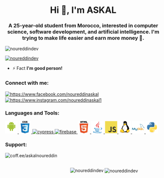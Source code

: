 <h1 align="center">Hi 👋, I'm ASKAL</h1>
<h3 align="center">A 25-year-old student from Morocco, interested in computer science, software development, and artificial intelligence. I'm trying to make life easier and earn more money 🤑.</h3>

<p align="left"> <img src="https://komarev.com/ghpvc/?username=noureddindev&label=Profile%20views&color=0e75b6&style=flat" alt="noureddindev" /> </p>

<p align="left"> <a href="https://github.com/ryo-ma/github-profile-trophy"><img src="https://github-profile-trophy.vercel.app/?username=noureddindev" alt="noureddindev" /></a> </p>

- ⚡ Fact **I'm good person!**

<h3 align="left">Connect with me:</h3>
<p align="left">
<a href="https://fb.com/https://www.facebook.com/noureddinaskal" target="blank"><img align="center" src="https://raw.githubusercontent.com/rahuldkjain/github-profile-readme-generator/master/src/images/icons/Social/facebook.svg" alt="https://www.facebook.com/noureddinaskal" height="30" width="40" /></a>
<a href="https://instagram.com/https://www.instagram.com/noureddinaskal1" target="blank"><img align="center" src="https://raw.githubusercontent.com/rahuldkjain/github-profile-readme-generator/master/src/images/icons/Social/instagram.svg" alt="https://www.instagram.com/noureddinaskal1" height="30" width="40" /></a>
</p>

<h3 align="left">Languages and Tools:</h3>
<p align="left"> <a href="https://developer.android.com" target="_blank" rel="noreferrer"> <img src="https://raw.githubusercontent.com/devicons/devicon/master/icons/android/android-original-wordmark.svg" alt="android" width="40" height="40"/> </a> <a href="https://www.w3schools.com/css/" target="_blank" rel="noreferrer"> <img src="https://raw.githubusercontent.com/devicons/devicon/master/icons/css3/css3-original-wordmark.svg" alt="css3" width="40" height="40"/> </a> <a href="https://www.cypress.io" target="_blank" rel="noreferrer"> <img src="https://raw.githubusercontent.com/simple-icons/simple-icons/6e46ec1fc23b60c8fd0d2f2ff46db82e16dbd75f/icons/cypress.svg" alt="cypress" width="40" height="40"/> </a> <a href="https://firebase.google.com/" target="_blank" rel="noreferrer"> <img src="https://www.vectorlogo.zone/logos/firebase/firebase-icon.svg" alt="firebase" width="40" height="40"/> </a> <a href="https://www.w3.org/html/" target="_blank" rel="noreferrer"> <img src="https://raw.githubusercontent.com/devicons/devicon/master/icons/html5/html5-original-wordmark.svg" alt="html5" width="40" height="40"/> </a> <a href="https://www.java.com" target="_blank" rel="noreferrer"> <img src="https://raw.githubusercontent.com/devicons/devicon/master/icons/java/java-original.svg" alt="java" width="40" height="40"/> </a> <a href="https://developer.mozilla.org/en-US/docs/Web/JavaScript" target="_blank" rel="noreferrer"> <img src="https://raw.githubusercontent.com/devicons/devicon/master/icons/javascript/javascript-original.svg" alt="javascript" width="40" height="40"/> </a> <a href="https://www.linux.org/" target="_blank" rel="noreferrer"> <img src="https://raw.githubusercontent.com/devicons/devicon/master/icons/linux/linux-original.svg" alt="linux" width="40" height="40"/> </a> <a href="https://www.mysql.com/" target="_blank" rel="noreferrer"> <img src="https://raw.githubusercontent.com/devicons/devicon/master/icons/mysql/mysql-original-wordmark.svg" alt="mysql" width="40" height="40"/> </a> <a href="https://www.python.org" target="_blank" rel="noreferrer"> <img src="https://raw.githubusercontent.com/devicons/devicon/master/icons/python/python-original.svg" alt="python" width="40" height="40"/> </a> </p>

<h3 align="left">Support:</h3>
<p><a href="https://www.buymeacoffee.com/coff.ee/askalnoureddin"> <img align="left" src="https://cdn.buymeacoffee.com/buttons/v2/default-yellow.png" height="50" width="210" alt="coff.ee/askalnoureddin" /></a></p><br><br>

<p><img align="left" src="https://github-readme-stats.vercel.app/api/top-langs?username=noureddindev&show_icons=true&locale=en&layout=compact" alt="noureddindev" /></p>

<p>&nbsp;<img align="center" src="https://github-readme-stats.vercel.app/api?username=noureddindev&show_icons=true&locale=en" alt="noureddindev" /></p>
